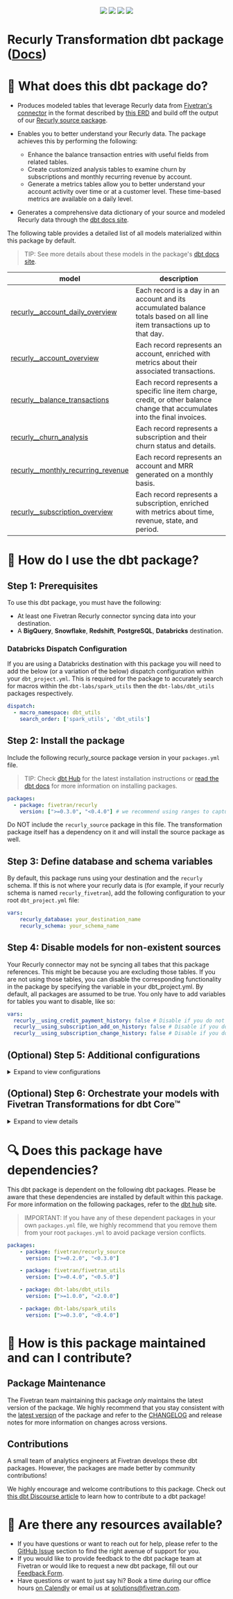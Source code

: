 <p align="center">
    <a alt="License"
        href="https://github.com/fivetran/dbt_recurly/blob/main/LICENSE">
        <img src="https://img.shields.io/badge/License-Apache%202.0-blue.svg" /></a>
    <a alt="dbt-core">
        <img src="https://img.shields.io/badge/dbt_Core™_version->=1.3.0_<2.0.0-orange.svg" /></a>
    <a alt="Maintained?">
        <img src="https://img.shields.io/badge/Maintained%3F-yes-green.svg" /></a>
    <a alt="PRs">
        <img src="https://img.shields.io/badge/Contributions-welcome-blueviolet" /></a>
</p>

# Recurly Transformation dbt package ([Docs](https://fivetran.github.io/dbt_recurly/))

# 📣 What does this dbt package do?
- Produces modeled tables that leverage Recurly data from [Fivetran's connector](https://fivetran.com/docs/applications/recurly) in the format described by [this ERD](https://fivetran.com/docs/applications/recurly#schemainformation) and build off the output of our [Recurly source package](https://github.com/fivetran/dbt_recurly_source).


- Enables you to better understand your Recurly data. The package achieves this by performing the following: 
    - Enhance the balance transaction entries with useful fields from related tables. 
    - Create customized analysis tables to examine churn by subscriptions and monthly recurring revenue by account. 
    - Generate a metrics tables allow you to better understand your account activity over time or at a customer level. These time-based metrics are available on a daily level.
- Generates a comprehensive data dictionary of your source and modeled Recurly data through the [dbt docs site](https://fivetran.github.io/dbt_recurly/).

The following table provides a detailed list of all models materialized within this package by default. 
> TIP: See more details about these models in the package's [dbt docs site](https://fivetran.github.io/dbt_recurly/#!/overview?g_v=1).
 
| **model**                         | **description**                                                                                                                                                                                                                             |
|--------------------------------|------------------------------------------------------------------------------------------------------------------------------------------------------------------------------------------------------------------------------------------|
| [recurly__account_daily_overview](https://fivetran.github.io/dbt_recurly/#!/model/model.recurly.recurly__account_daily_overview)    |  Each record is a day in an account and its accumulated balance totals based on all line item transactions up to that day.                            |
| [recurly__account_overview](https://fivetran.github.io/dbt_recurly/#!/model/model.recurly.recurly__account_overview)    |  Each record represents an account, enriched with metrics about their associated transactions.                                                                                                     |
| [recurly__balance_transactions](https://fivetran.github.io/dbt_recurly/#!/model/model.recurly.recurly__balance_transactions)      | Each record represents a specific line item charge, credit, or other balance change that accumulates into the final invoices.                                                                                                  |
| [recurly__churn_analysis](https://fivetran.github.io/dbt_recurly/#!/model/model.recurly.recurly__churn_analysis)    | Each record represents a subscription and their churn status and details.                                                                                                                           |
| [recurly__monthly_recurring_revenue](https://fivetran.github.io/dbt_recurly/#!/model/model.recurly.recurly__monthly_recurring_revenue) | Each record represents an account and MRR generated on a monthly basis. |
| [recurly__subscription_overview](https://fivetran.github.io/dbt_recurly/#!/model/model.recurly.recurly__subscription_overview)       | Each record represents a subscription, enriched with metrics about time, revenue, state, and period.                                                                                         |

# 🎯 How do I use the dbt package?
## Step 1: Prerequisites
To use this dbt package, you must have the following:
- At least one Fivetran Recurly connector syncing data into your destination. 
- A **BigQuery**, **Snowflake**, **Redshift**, **PostgreSQL**, **Databricks** destination.

### Databricks Dispatch Configuration
If you are using a Databricks destination with this package you will need to add the below (or a variation of the below) dispatch configuration within your `dbt_project.yml`. This is required for the package to accurately search for macros within the `dbt-labs/spark_utils` then the `dbt-labs/dbt_utils` packages respectively.
```yml
dispatch:
  - macro_namespace: dbt_utils
    search_order: ['spark_utils', 'dbt_utils']
```

## Step 2: Install the package
Include the following recurly_source package version in your `packages.yml` file.
> TIP: Check [dbt Hub](https://hub.getdbt.com/) for the latest installation instructions or [read the dbt docs](https://docs.getdbt.com/docs/package-management) for more information on installing packages.
```yaml
packages:
  - package: fivetran/recurly
    version: [">=0.3.0", "<0.4.0"] # we recommend using ranges to capture non-breaking changes automatically
```

Do NOT include the `recurly_source` package in this file. The transformation package itself has a dependency on it and will install the source package as well.


## Step 3: Define database and schema variables
By default, this package runs using your destination and the `recurly` schema. If this is not where your recurly data is (for example, if your recurly schema is named `recurly_fivetran`), add the following configuration to your root `dbt_project.yml` file:

```yml
vars:
    recurly_database: your_destination_name
    recurly_schema: your_schema_name 
```

## Step 4: Disable models for non-existent sources
Your Recurly connector may not be syncing all tabes that this package references. This might be because you are excluding those tables. If you are not using those tables, you can disable the corresponding functionality in the package by specifying the variable in your dbt_project.yml. By default, all packages are assumed to be true. You only have to add variables for tables you want to disable, like so:

```yml
vars:
  recurly__using_credit_payment_history: false # Disable if you do not have the credit_payment_history table
  recurly__using_subscription_add_on_history: false # Disable if you do not have the subscription_add_on_history table
  recurly__using_subscription_change_history: false # Disable if you do not have the subscription_change_history table

```   
## (Optional) Step 5: Additional configurations
<details><summary>Expand to view configurations</summary>

### Passing Through Additional Fields
This package includes all source columns defined in the macros folder. You can add more columns using our pass-through column variables. These variables allow for the pass-through fields to be aliased (`alias`) and casted (`transform_sql`) if desired, but not required. Datatype casting is configured via a sql snippet within the `transform_sql` key. You may add the desired sql while omitting the `as field_name` at the end and your custom pass-though fields will be casted accordingly. Use the below format for declaring the respective pass-through variables:

```yml
vars:
    recurly_account_pass_through_columns: 
      - name: "new_custom_field"
        alias: "custom_field"
        transform_sql: "cast(custom_field as string)"
      - name: "another_one"
    recurly_subscription_pass_through_columns:
      - name: "this_field"
        alias: "cool_field_name"
```
### Change the build schema
By default, this package builds the recurly staging models within a schema titled (`<target_schema>` + `_recurly`) in your destination. If this is not where you would like your recurly staging data to be written to, add the following configuration to your root `dbt_project.yml` file:

```yml
models:
    recurly:
      +schema: my_new_schema_name # leave blank for just the target_schema
```

### Change the source table references
If an individual source table has a different name than the package expects, add the table name as it appears in your destination to the respective variable:
> IMPORTANT: See this project's [`dbt_project.yml`](https://github.com/fivetran/dbt_recurly_source/blob/main/dbt_project.yml) variable declarations to see the expected names.

```yml
vars:
    <default_source_table_name>_identifier: your_table_name 
```

  
</details>

## (Optional) Step 6: Orchestrate your models with Fivetran Transformations for dbt Core™
<details><summary>Expand to view details</summary>
<br>
    
Fivetran offers the ability for you to orchestrate your dbt project through [Fivetran Transformations for dbt Core™](https://fivetran.com/docs/transformations/dbt). Learn how to set up your project for orchestration through Fivetran in our [Transformations for dbt Core setup guides](https://fivetran.com/docs/transformations/dbt#setupguide).
</details>
    
# 🔍 Does this package have dependencies?
This dbt package is dependent on the following dbt packages. Please be aware that these dependencies are installed by default within this package. For more information on the following packages, refer to the [dbt hub](https://hub.getdbt.com/) site.
> IMPORTANT: If you have any of these dependent packages in your own `packages.yml` file, we highly recommend that you remove them from your root `packages.yml` to avoid package version conflicts.
```yml
packages:
    - package: fivetran/recurly_source
      version: [">=0.2.0", "<0.3.0"]

    - package: fivetran/fivetran_utils
      version: [">=0.4.0", "<0.5.0"]

    - package: dbt-labs/dbt_utils
      version: [">=1.0.0", "<2.0.0"]

    - package: dbt-labs/spark_utils
      version: [">=0.3.0", "<0.4.0"]
```
          
# 🙌 How is this package maintained and can I contribute?
## Package Maintenance
The Fivetran team maintaining this package _only_ maintains the latest version of the package. We highly recommend that you stay consistent with the [latest version](https://hub.getdbt.com/fivetran/recurly/latest/) of the package and refer to the [CHANGELOG](https://github.com/fivetran/dbt_recurly/blob/main/CHANGELOG.md) and release notes for more information on changes across versions.

## Contributions
A small team of analytics engineers at Fivetran develops these dbt packages. However, the packages are made better by community contributions! 

We highly encourage and welcome contributions to this package. Check out [this dbt Discourse article](https://discourse.getdbt.com/t/contributing-to-a-dbt-package/657) to learn how to contribute to a dbt package!

# 🏪 Are there any resources available?
- If you have questions or want to reach out for help, please refer to the [GitHub Issue](https://github.com/fivetran/dbt_recurly_source/issues/new/choose) section to find the right avenue of support for you.
- If you would like to provide feedback to the dbt package team at Fivetran or would like to request a new dbt package, fill out our [Feedback Form](https://www.surveymonkey.com/r/DQ7K7WW).
- Have questions or want to just say hi? Book a time during our office hours [on Calendly](https://calendly.com/fivetran-solutions-team/fivetran-solutions-team-office-hours) or email us at solutions@fivetran.com.
